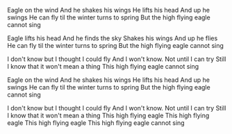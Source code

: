 Eagle on the wind
And he shakes his wings
He lifts his head
And up he swings
He can fly til the winter turns to spring
But the high flying eagle cannot sing

Eagle lifts his head
And he finds the sky
Shakes his wings
And up he flies
He can fly til the winter turns to spring
But the high flying eagle cannot sing

I don't know but I thought I could fly
And I won't know. Not until I can try
Still I know that it won't mean a thing
This high flying eagle cannot sing

Eagle on the wind
And he shakes his wings
He lifts his head
And up he swings
He can fly til the winter turns to spring
But the high flying eagle cannot sing

I don't know but I thought I could fly
And I won't know. Not until I can try
Still I know that it won't mean a thing
This high flying eagle
This high flying eagle
This high flying eagle
This high flying eagle cannot sing

